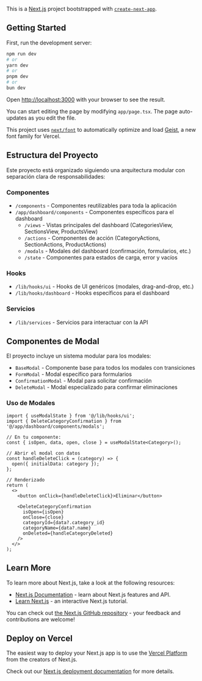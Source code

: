 This is a [Next.js](https://nextjs.org) project bootstrapped with [`create-next-app`](https://nextjs.org/docs/app/api-reference/cli/create-next-app).

## Getting Started

First, run the development server:

```bash
npm run dev
# or
yarn dev
# or
pnpm dev
# or
bun dev
```

Open [http://localhost:3000](http://localhost:3000) with your browser to see the result.

You can start editing the page by modifying `app/page.tsx`. The page auto-updates as you edit the file.

This project uses [`next/font`](https://nextjs.org/docs/app/building-your-application/optimizing/fonts) to automatically optimize and load [Geist](https://vercel.com/font), a new font family for Vercel.

## Estructura del Proyecto

Este proyecto está organizado siguiendo una arquitectura modular con separación clara de responsabilidades:

### Componentes

- `/components` - Componentes reutilizables para toda la aplicación
- `/app/dashboard/components` - Componentes específicos para el dashboard
  - `/views` - Vistas principales del dashboard (CategoriesView, SectionsView, ProductsView)
  - `/actions` - Componentes de acción (CategoryActions, SectionActions, ProductActions)
  - `/modals` - Modales del dashboard (confirmación, formularios, etc.)
  - `/state` - Componentes para estados de carga, error y vacíos

### Hooks

- `/lib/hooks/ui` - Hooks de UI genéricos (modales, drag-and-drop, etc.)
- `/lib/hooks/dashboard` - Hooks específicos para el dashboard

### Servicios

- `/lib/services` - Servicios para interactuar con la API

## Componentes de Modal

El proyecto incluye un sistema modular para los modales:

- `BaseModal` - Componente base para todos los modales con transiciones
- `FormModal` - Modal específico para formularios
- `ConfirmationModal` - Modal para solicitar confirmación
- `DeleteModal` - Modal especializado para confirmar eliminaciones

### Uso de Modales

```tsx
import { useModalState } from '@/lib/hooks/ui';
import { DeleteCategoryConfirmation } from '@/app/dashboard/components/modals';

// En tu componente:
const { isOpen, data, open, close } = useModalState<Category>();

// Abrir el modal con datos
const handleDeleteClick = (category) => {
  open({ initialData: category });
};

// Renderizado
return (
  <>
    <button onClick={handleDeleteClick}>Eliminar</button>
    
    <DeleteCategoryConfirmation 
      isOpen={isOpen}
      onClose={close}
      categoryId={data?.category_id}
      categoryName={data?.name}
      onDeleted={handleCategoryDeleted}
    />
  </>
);
```

## Learn More

To learn more about Next.js, take a look at the following resources:

- [Next.js Documentation](https://nextjs.org/docs) - learn about Next.js features and API.
- [Learn Next.js](https://nextjs.org/learn) - an interactive Next.js tutorial.

You can check out [the Next.js GitHub repository](https://github.com/vercel/next.js) - your feedback and contributions are welcome!

## Deploy on Vercel

The easiest way to deploy your Next.js app is to use the [Vercel Platform](https://vercel.com/new?utm_medium=default-template&filter=next.js&utm_source=create-next-app&utm_campaign=create-next-app-readme) from the creators of Next.js.

Check out our [Next.js deployment documentation](https://nextjs.org/docs/app/building-your-application/deploying) for more details.

